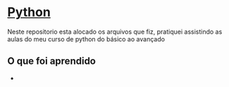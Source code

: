 # [Python](https://www.google.com/imgres?imgurl=https%3A%2F%2Fmarcas-logos.net%2Fwp-content%2Fuploads%2F2020%2F11%2FPython-logo.png&imgrefurl=https%3A%2F%2Fmarcas-logos.net%2Fpython-logo%2F&tbnid=Y8Ohua7ZHmpzyM&vet=12ahUKEwiw_OHI-J31AhWsBbkGHYatD3AQMygEegUIARC_AQ..i&docid=PGSjreWNMFRLEM&w=5000&h=1451&itg=1&q=logo%20python%20png&ved=2ahUKEwiw_OHI-J31AhWsBbkGHYatD3AQMygEegUIARC_AQ)
Neste repositorio esta alocado os arquivos que fiz, pratiquei assistindo as aulas do meu curso de python do básico ao avançado 

## O que foi aprendido
* 
